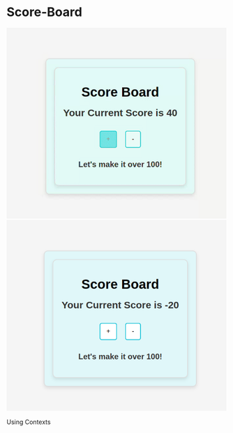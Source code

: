 # Score-Board


![](https://github.com/Ammar-Alkhalidi/Score-Board/blob/main/Screencastfrom2025-01-0716-05-30-ezgif.com-speed.gif)
![](https://github.com/Ammar-Alkhalidi/Score-Board/blob/main/Screenshot%20from%202025-01-07%2016-05-55.png?raw=true)




Using Contexts
